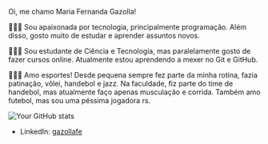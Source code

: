 Oi, me chamo Maria Fernanda Gazolla!

👩🏽‍💻 Sou apaixonada por tecnologia, principalmente programação. Além disso, gosto muito de estudar e aprender assuntos novos.

👩🏽‍🎓 Sou estudante de Ciência e Tecnologia, mas paralelamente gosto de fazer cursos online. Atualmente estou aprendendo a mexer no Git e GitHub.

🏃🏽‍♀️ Amo esportes! Desde pequena sempre fez parte da minha rotina, fazia patinação, vôlei, handebol e jazz. Na faculdade, fiz parte do time de handebol, mas atualmente faço apenas musculação e corrida. Também amo futebol, mas sou uma péssima jogadora rs.

![Your GitHub stats](https://github-readme-stats.vercel.app/api?username=gazollafe&show_icons=true&theme=radical)

- LinkedIn: [gazollafe](https://www.linkedin.com/in/maria-fernanda-gazolla-2b080918a/)

